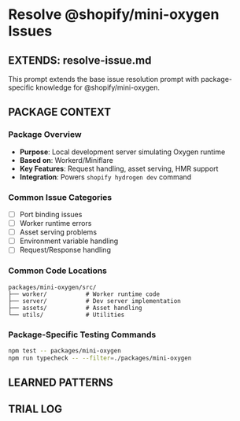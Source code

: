 # Resolve @shopify/mini-oxygen Issues

## EXTENDS: resolve-issue.md
This prompt extends the base issue resolution prompt with package-specific knowledge for @shopify/mini-oxygen.

## PACKAGE CONTEXT

### Package Overview
- **Purpose**: Local development server simulating Oxygen runtime
- **Based on**: Workerd/Miniflare
- **Key Features**: Request handling, asset serving, HMR support
- **Integration**: Powers `shopify hydrogen dev` command

### Common Issue Categories
<!-- To be filled during trials -->
- [ ] Port binding issues
- [ ] Worker runtime errors
- [ ] Asset serving problems
- [ ] Environment variable handling
- [ ] Request/Response handling

### Common Code Locations
```
packages/mini-oxygen/src/
├── worker/           # Worker runtime code
├── server/           # Dev server implementation
├── assets/           # Asset handling
└── utils/            # Utilities
```

### Package-Specific Testing Commands
```bash
npm test -- packages/mini-oxygen
npm run typecheck -- --filter=./packages/mini-oxygen
```

## LEARNED PATTERNS
<!-- To be filled during trials -->

## TRIAL LOG
<!-- Track issues resolved -->